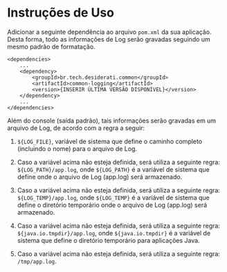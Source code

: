 Instruções de Uso
=================

Adicionar a seguinte dependência ao arquivo `pom.xml` da sua aplicação. Desta forma, todo as 
informações de Log serão gravadas seguindo um mesmo padrão de formatação. 

```
<dependencies>
    ...
    <dependency>
        <groupId>br.tech.desiderati.common</groupId>
        <artifactId>common-logging</artifactId>
        <version>{INSERIR ÚLTIMA VERSÃO DISPONÍVEL}</version>
    </dependency>
    ...
</dependencies>
```

Além do console (saída padrão), tais informações serão gravadas em um arquivo de Log, de acordo
com a regra a seguir:

 1) `${LOG_FILE}`, variável de sistema que define o caminho completo (incluindo o nome) para o arquivo de Log.

 2) Caso a variável acima não esteja definida, será utiliza a seguinte regra: `${LOG_PATH}/app.log`, 
    onde `${LOG_PATH}` é a variável de sistema que define onde o arquivo de Log (app.log) será armazenado.

 3) Caso a variável acima não esteja definida, será utiliza a seguinte regra: `${LOG_TEMP}/app.log`, 
    onde `${LOG_TEMP}` é a variável de sistema que define o diretório temporário onde o arquivo de Log (app.log) 
    será armazenado.

 4) Caso a variável acima não esteja definida, será utiliza a seguinte regra: `${java.io.tmpdir}/app.log`, 
    onde `${java.io.tmpdir}` é a variável de sistema que define o diretório temporário para aplicações Java.

 5) Caso a variável acima não esteja definida, será utiliza a seguinte regra: `/tmp/app.log`.